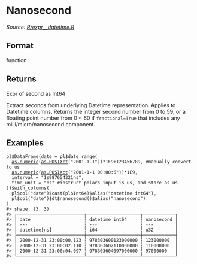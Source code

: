 # Nanosecond

*Source: [R/expr__datetime.R](https://github.com/pola-rs/r-polars/tree/main/R/expr__datetime.R)*

## Format

function

## Returns

Expr of second as Int64

Extract seconds from underlying Datetime representation. Applies to Datetime columns. Returns the integer second number from 0 to 59, or a floating point number from 0 < 60 if `fractional=True` that includes any milli/micro/nanosecond component.

## Examples

<pre class='r-example'><code><span class='r-in'><span><span class='va'>pl</span><span class='op'>$</span><span class='fu'>DataFrame</span><span class='op'>(</span>date <span class='op'>=</span> <span class='va'>pl</span><span class='op'>$</span><span class='fu'>date_range</span><span class='op'>(</span></span></span>
<span class='r-in'><span>  <span class='fu'><a href='https://rdrr.io/r/base/numeric.html'>as.numeric</a></span><span class='op'>(</span><span class='fu'><a href='https://rdrr.io/r/base/as.POSIXlt.html'>as.POSIXct</a></span><span class='op'>(</span><span class='st'>"2001-1-1"</span><span class='op'>)</span><span class='op'>)</span><span class='op'>*</span><span class='fl'>1E9</span><span class='op'>+</span><span class='fl'>123456789</span>, <span class='co'>#manually convert to us</span></span></span>
<span class='r-in'><span>  <span class='fu'><a href='https://rdrr.io/r/base/numeric.html'>as.numeric</a></span><span class='op'>(</span><span class='fu'><a href='https://rdrr.io/r/base/as.POSIXlt.html'>as.POSIXct</a></span><span class='op'>(</span><span class='st'>"2001-1-1 00:00:6"</span><span class='op'>)</span><span class='op'>)</span><span class='op'>*</span><span class='fl'>1E9</span>,</span></span>
<span class='r-in'><span>  interval <span class='op'>=</span> <span class='st'>"1s987654321ns"</span>,</span></span>
<span class='r-in'><span>  time_unit <span class='op'>=</span> <span class='st'>"ns"</span> <span class='co'>#instruct polars input is us, and store as us</span></span></span>
<span class='r-in'><span><span class='op'>)</span><span class='op'>)</span><span class='op'>$</span><span class='fu'>with_columns</span><span class='op'>(</span></span></span>
<span class='r-in'><span>  <span class='va'>pl</span><span class='op'>$</span><span class='fu'>col</span><span class='op'>(</span><span class='st'>"date"</span><span class='op'>)</span><span class='op'>$</span><span class='fu'>cast</span><span class='op'>(</span><span class='va'>pl</span><span class='op'>$</span><span class='va'>Int64</span><span class='op'>)</span><span class='op'>$</span><span class='fu'>alias</span><span class='op'>(</span><span class='st'>"datetime int64"</span><span class='op'>)</span>,</span></span>
<span class='r-in'><span>  <span class='va'>pl</span><span class='op'>$</span><span class='fu'>col</span><span class='op'>(</span><span class='st'>"date"</span><span class='op'>)</span><span class='op'>$</span><span class='va'>dt</span><span class='op'>$</span><span class='fu'>nanosecond</span><span class='op'>(</span><span class='op'>)</span><span class='op'>$</span><span class='fu'>alias</span><span class='op'>(</span><span class='st'>"nanosecond"</span><span class='op'>)</span></span></span>
<span class='r-in'><span><span class='op'>)</span></span></span>
<span class='r-out co'><span class='r-pr'>#&gt;</span> shape: (3, 3)</span>
<span class='r-out co'><span class='r-pr'>#&gt;</span> ┌─────────────────────────┬────────────────────┬────────────┐</span>
<span class='r-out co'><span class='r-pr'>#&gt;</span> │ date                    ┆ datetime int64     ┆ nanosecond │</span>
<span class='r-out co'><span class='r-pr'>#&gt;</span> │ ---                     ┆ ---                ┆ ---        │</span>
<span class='r-out co'><span class='r-pr'>#&gt;</span> │ datetime[ns]            ┆ i64                ┆ u32        │</span>
<span class='r-out co'><span class='r-pr'>#&gt;</span> ╞═════════════════════════╪════════════════════╪════════════╡</span>
<span class='r-out co'><span class='r-pr'>#&gt;</span> │ 2000-12-31 23:00:00.123 ┆ 978303600123000000 ┆ 123000000  │</span>
<span class='r-out co'><span class='r-pr'>#&gt;</span> │ 2000-12-31 23:00:02.110 ┆ 978303602110000000 ┆ 110000000  │</span>
<span class='r-out co'><span class='r-pr'>#&gt;</span> │ 2000-12-31 23:00:04.097 ┆ 978303604097000000 ┆ 97000000   │</span>
<span class='r-out co'><span class='r-pr'>#&gt;</span> └─────────────────────────┴────────────────────┴────────────┘</span>
 </code></pre>